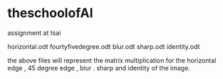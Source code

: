 # theschoolofAI
assignment at tsai

horizontal.odt
fourtyfivedegree.odt
blur.odt
sharp.odt
identity.odt

the above files will represent the matrix multiplication for the horizontal edge , 45 degree edge , blur . sharp and identity of the image. 

